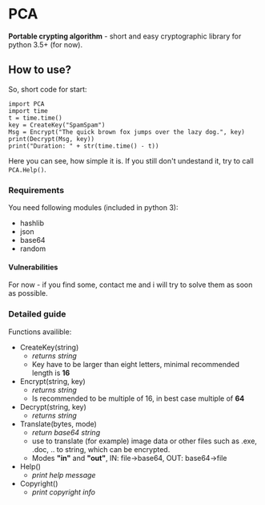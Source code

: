 # PCA
<b>Portable crypting algorithm</b> - short and easy cryptographic library for python 3.5+ (for now).

## How to use?
So, short code for start:

    import PCA  
    import time
    t = time.time()
    key = CreateKey("SpamSpam")
    Msg = Encrypt("The quick brown fox jumps over the lazy dog.", key)
    print(Decrypt(Msg, key))
    print("Duration: " + str(time.time() - t))

Here you can see, how simple it is.
If you still don't undestand it, try to call <code>PCA.Help()</code>.

### Requirements
You need following modules (included in python 3):
* hashlib
* json
* base64
* random

#### Vulnerabilities
For now - if you find some, contact me and i will try to solve them as soon as possible.

### Detailed guide
Functions availible:
* CreateKey(string) 
    * _returns string_
    * Key have to be larger than eight letters, minimal recommended length is __16__
* Encrypt(string, key) 
    * _returns string_
    * Is recommended to be multiple of 16, in best case multiple of __64__
* Decrypt(string, key)
    * _returns string_
* Translate(bytes, mode)
    * _return base64 string_
    * use to translate (for example) image data or other files such as .exe, .doc, .. to string, which can be encrypted.
    * Modes __"in"__ and __"out"__, IN: file->base64, OUT: base64->file
* Help()
    * _print help message_
* Copyright()
    * _print copyright info_
